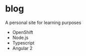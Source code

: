# blog
<p>A personal site for learning purposes</p>
<ul>
    <li>OpenShift</li>
    <li>Node.js</li>
    <li>Typescript</li>
    <li>Angular 2</li>
</ul>